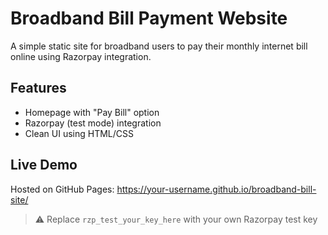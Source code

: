 # Broadband Bill Payment Website

A simple static site for broadband users to pay their monthly internet bill online using Razorpay integration.

## Features

- Homepage with "Pay Bill" option
- Razorpay (test mode) integration
- Clean UI using HTML/CSS

## Live Demo

Hosted on GitHub Pages: https://your-username.github.io/broadband-bill-site/

> ⚠️ Replace `rzp_test_your_key_here` with your own Razorpay test key
